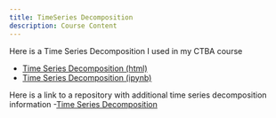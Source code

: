 ```yaml
---
title: TimeSeries Decomposition
description: Course Content
---
```


Here is a Time Series Decomposition I used in my CTBA course
- [Time Series Decomposition (html)](TimeSeriesDecomposition.html)
- [Time Series Decomposition (ipynb)](TimeSeriesDecomposition.ipynb)

Here is a link to a repository with additional time series decomposition information 
-[Time Series Decomposition](https://github.com/sullivbs/sample)


